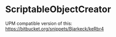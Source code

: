 # ScriptableObjectCreator
UPM compatible version of this: https://bitbucket.org/snippets/Bjarkeck/keRbr4
